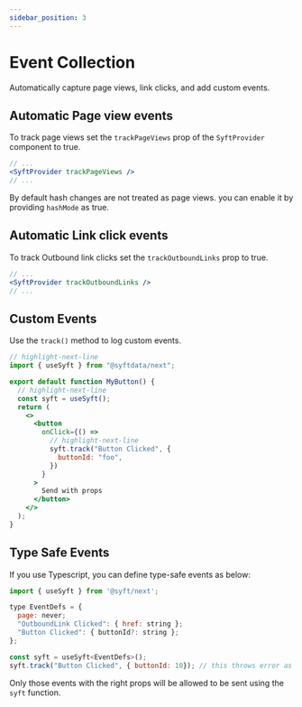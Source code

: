 ```yaml
---
sidebar_position: 3
---
```


# Event Collection

Automatically capture page views, link clicks, and add custom events.

## Automatic Page view events

To track page views set the `trackPageViews` prop of the `SyftProvider` component to true.

```jsx title="src/pages/_app.tsx"
// ...
<SyftProvider trackPageViews />
// ...
```

By default hash changes are not treated as page views. you can enable it by providing `hashMode` as true.

## Automatic Link click events

To track Outbound link clicks set the `trackOutboundLinks` prop to true.

```jsx title="src/pages/_app.tsx"
// ...
<SyftProvider trackOutboundLinks />
// ...
```

## Custom Events

Use the `track()` method to log custom events.

```jsx title="src/components/MyButton.tsx"
// highlight-next-line
import { useSyft } from "@syftdata/next";

export default function MyButton() {
  // highlight-next-line
  const syft = useSyft();
  return (
    <>
      <button
        onClick={() =>
          // highlight-next-line
          syft.track("Button Clicked", {
            buttonId: "foo",
          })
        }
      >
        Send with props
      </button>
    </>
  );
}
```

## Type Safe Events

If you use Typescript, you can define type-safe events as below:

```jsx
import { useSyft } from '@syft/next';

type EventDefs = {
  page: never;
  "OutboundLink Clicked": { href: string };
  "Button Clicked": { buttonId?: string };
};

const syft = useSyft<EventDefs>();
syft.track("Button Clicked", { buttonId: 10}); // this throws error as buttonId type is incompatible.
```

Only those events with the right props will be allowed to be sent using the `syft` function.
